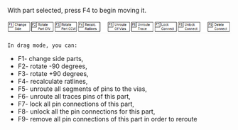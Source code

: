 With part selected, press F4 to begin moving it.
 
![](pictures/drag_part.png)
 
`In drag mode, you can:`

* F1- change side parts,
* F2- rotate -90 degrees,
* F3- rotate +90 degrees,
* F4- recalculate ratlines,
* F5- unroute all segments of pins to the vias,
* F6- unroute all traces pins of this part,
* F7- lock all pin connections of this part,
* F8- unlock all the pin connections for this part,
* F9- remove all pin connections of this part in order to reroute
